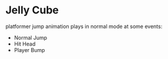 # Jelly Cube

platformer jump animation plays in normal mode at some events:
- Normal Jump
- Hit Head
- Player Bump
